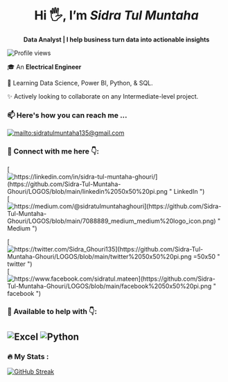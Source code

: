  <h1 align="center"><b>Hi 🖐, I’m <em>Sidra Tul Muntaha</em></b></h1>
  <p align="center"><b>Data Analyst | I help business turn data into actionable insights</b></p>
 <!---
 <p align="center"><b>Data Analyst | Electrical Engineer | Proficient in Excel, SQL, PowerBI | I help business turn data into actionable insights</b></p>
 --->

 ![Profile views](https://komarev.com/ghpvc/?username=Sidra-Tul-Muntaha-Ghouri)
 
 🎓 An **Electrical Engineer**
 
 🌱 Learning Data Science, Power BI, Python, & SQL.
 
 ✨ Actively looking to collaborate on any Intermediate-level project.

 
 ### 📫 Here's how you can reach me ...
 
   [![mailto:sidratulmuntaha135@gmail.com](https://github.com/Sidra-Tul-Muntaha-Ghouri/LOGOS/blob/main/gmail%2050x50%20pi.png "Gmail")](mailto:sidratulmuntaha135@gmail.com)
        
### 📎 Connect with me here 👇:

  [![https://linkedin.com/in/sidra-tul-muntaha-ghouri/](https://github.com/Sidra-Tul-Muntaha-Ghouri/LOGOS/blob/main/linkedin%2050x50%20pi.png " LinkedIn ")](https://linkedin.com/in/sidra-tul-muntaha-ghouri/)
  [![https://medium.com/@sidratulmuntahaghouri](https://github.com/Sidra-Tul-Muntaha-Ghouri/LOGOS/blob/main/7088889_medium_medium%20logo_icon.png) " Medium ")](https://medium.com/@sidratulmuntahaghouri/)


   [![https://twitter.com/Sidra_Ghouri135](https://github.com/Sidra-Tul-Muntaha-Ghouri/LOGOS/blob/main/twitter%2050x50%20pi.png =50x50 " twitter ")](https://twitter.com/Sidra_Ghouri135)
  [![https://www.facebook.com/sidratul.mateen](https://github.com/Sidra-Tul-Muntaha-Ghouri/LOGOS/blob/main/facebook%2050x50%20pi.png " facebook ")](https://www.facebook.com/sidratul.mateen)
### 📎 Available to help with 👇:
   ![](https://github.com/Sidra-Tul-Muntaha-Ghouri/LOGOS/blob/main/excel%2050x50%20pi.png " Excel ")
   ![](https://github.com/Sidra-Tul-Muntaha-Ghouri/LOGOS/blob/main/python%2050x50%20pi.png " Python ")
---

### :fire: My Stats :
   [![GitHub Streak](http://github-readme-streak-stats.herokuapp.com?user=Sidra-Tul-Muntaha-Ghouri&theme=dark&background=000000)](https://git.io/streak-stats)

    
<!---
Sidra-Tul-Muntaha-Ghouri/Sidra-Tul-Muntaha-Ghouri is a ✨ special ✨ repository because its `README.md` (this file) appears on your GitHub profile.
You can click the Preview link to take a look at your changes.
--->
